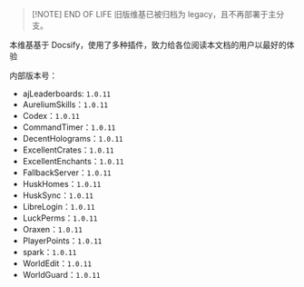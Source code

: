 > [!NOTE] END OF LIFE
> 旧版维基已被归档为 legacy，且不再部署于主分支。


本维基基于 Docsify，使用了多种插件，致力给各位阅读本文档的用户以最好的体验

内部版本号：

- ajLeaderboards: `1.0.11`
- AureliumSkills：`1.0.11`
- Codex：`1.0.11`
- CommandTimer：`1.0.11`
- DecentHolograms：`1.0.11`
- ExcellentCrates：`1.0.11`
- ExcellentEnchants：`1.0.11`
- FallbackServer：`1.0.11`
- HuskHomes：`1.0.11`
- HuskSync：`1.0.11`
- LibreLogin：`1.0.11`
- LuckPerms：`1.0.11`
- Oraxen：`1.0.11`
- PlayerPoints：`1.0.11`
- spark：`1.0.11`
- WorldEdit：`1.0.11`
- WorldGuard：`1.0.11`
